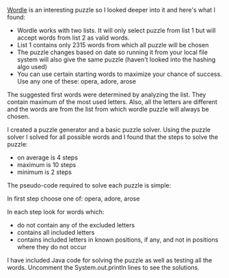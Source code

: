 [Wordle](https://www.powerlanguage.co.uk/wordle/) is an interesting puzzle so I looked deeper into it and here's what I found:
- Wordle works with two lists. It will only select puzzle from list 1 but will accept words from list 2 as valid words.
- List 1 contains only 2315 words from which all puzzle will be chosen
- The puzzle changes based on date so running it from your local file system will also give the same puzzle (haven't looked into the hashing algo used)
- You can use certain starting words to maximize your chance of success. Use any one of these: opera, adore, arose

The suggested first words were determined by analyzing the list. They contain maximum of the most used letters.
Also, all the letters are different and the words are from the list from which wordle puzzle will always be chosen.

I created a puzzle generator and a basic puzzle solver. Using the puzzle solver I solved for all possible words and I found that the steps to solve the puzzle:
- on average is 4 steps
- maximum is 10 steps
- minimum is 2 steps

The pseudo-code required to solve each puzzle is simple:

In first step choose one of: opera, adore, arose

In each step look for words which:
- do not contain any of the excluded letters
- contains all included letters
- contains included letters in known positions, if any, and not in positions where they do not occur

I have included Java code for solving the puzzle as well as testing all the words. Uncomment the System.out.println lines to see the solutions.
